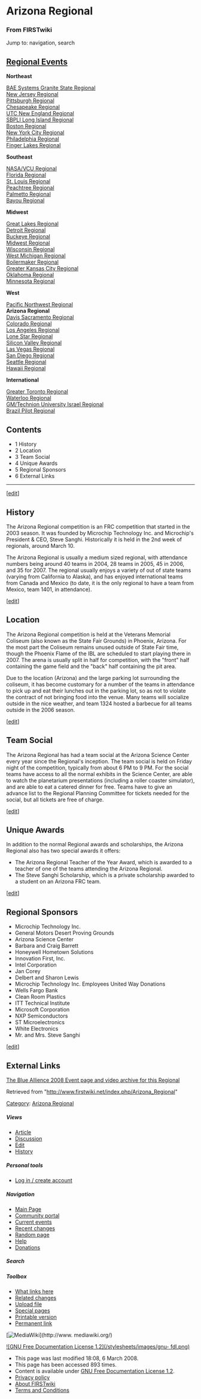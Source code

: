 # Arizona Regional

### From FIRSTwiki

Jump to: navigation, search

[Regional Events](/index.php/Index_of_Regionals "Index of Regionals" )  
---  
  
**Northeast**  

[BAE Systems Granite State
Regional](/index.php/BAE_Systems_Granite_State_Regional "BAE Systems Granite
State Regional" )  
[New Jersey Regional](/index.php/New_Jersey_Regional "New Jersey Regional" )  
[Pittsburgh Regional](/index.php/Pittsburgh_Regional "Pittsburgh Regional" )  
[Chesapeake Regional](/index.php/Chesapeake_Regional "Chesapeake Regional" )  
[UTC New England Regional](/index.php/UTC_New_England_Regional "UTC New
England Regional" )  
[SBPLI Long Island Regional](/index.php/SBPLI_Long_Island_Regional "SBPLI Long
Island Regional" )  
[Boston Regional](/index.php/Boston_Regional "Boston Regional" )  
[New York City Regional](/index.php/New_York_City_Regional "New York City
Regional" )  
[Philadelphia Regional](/index.php/Philadelphia_Regional "Philadelphia
Regional" )  
[Finger Lakes Regional](/index.php/Finger_Lakes_Regional "Finger Lakes
Regional" )  

**Southeast**  

[NASA/VCU Regional](/index.php/NASA/VCU_Regional "NASA/VCU Regional" )  
[Florida Regional](/index.php/Florida_Regional "Florida Regional" )  
[St. Louis Regional](/index.php/St._Louis_Regional "St. Louis Regional" )  
[Peachtree Regional](/index.php/Peachtree_Regional "Peachtree Regional" )  
[Palmetto Regional](/index.php/Palmetto_Regional "Palmetto Regional" )  
[Bayou Regional](/index.php/Bayou_Regional "Bayou Regional" )  

**Midwest**  

[Great Lakes Regional](/index.php/Great_Lakes_Regional "Great Lakes Regional"
)  
[Detroit Regional](/index.php/Detroit_Regional "Detroit Regional" )  
[Buckeye Regional](/index.php/Buckeye_Regional "Buckeye Regional" )  
[Midwest Regional](/index.php/Midwest_Regional "Midwest Regional" )  
[Wisconsin Regional](/index.php/Wisconsin_Regional "Wisconsin Regional" )  
[West Michigan Regional](/index.php/West_Michigan_Regional "West Michigan
Regional" )  
[Boilermaker Regional](/index.php/Boilermaker_Regional "Boilermaker Regional"
)  
[Greater Kansas City Regional](/index.php/Greater_Kansas_City_Regional
"Greater Kansas City Regional" )  
[Oklahoma Regional](/index.php/Oklahoma_Regional "Oklahoma Regional" )  
[Minnesota Regional](/index.php/Minnesota_Regional "Minnesota Regional" )  

**West**  

[Pacific Northwest Regional](/index.php/Pacific_Northwest_Regional "Pacific
Northwest Regional" )  
**Arizona Regional**  
[Davis Sacramento Regional](/index.php/Davis_Sacramento_Regional "Davis
Sacramento Regional" )  
[Colorado Regional](/index.php/Colorado_Regional "Colorado Regional" )  
[Los Angeles Regional](/index.php/Los_Angeles_Regional "Los Angeles Regional"
)  
[Lone Star Regional](/index.php/Lone_Star_Regional "Lone Star Regional" )  
[Silicon Valley Regional](/index.php/Silicon_Valley_Regional "Silicon Valley
Regional" )  
[Las Vegas Regional](/index.php/Las_Vegas_Regional "Las Vegas Regional" )  
[San Diego Regional](/index.php/San_Diego_Regional "San Diego Regional" )  
[Seattle Regional](/index.php/Seattle_Regional "Seattle Regional" )  
[Hawaii Regional](/index.php/Hawaii_Regional "Hawaii Regional" )  

**International**  

[Greater Toronto Regional](/index.php/Greater_Toronto_Regional "Greater
Toronto Regional" )  
[Waterloo Regional](/index.php/Waterloo_Regional "Waterloo Regional" )  
[GM/Technion University Israel
Regional](/index.php/GM/Technion_University_Israel_Regional "GM/Technion
University Israel Regional" )  
[Brazil Pilot Regional](/index.php/Brazil_Pilot_Regional "Brazil Pilot
Regional" )  
  
  
  

## Contents

  * 1 History
  * 2 Location
  * 3 Team Social
  * 4 Unique Awards
  * 5 Regional Sponsors
  * 6 External Links  
---  
  
[[edit](/index.php?title=Arizona_Regional&action=edit&section=1 "Edit section:
History" )]

##  History

The Arizona Regional competition is an FRC competition that started in the
2003 season. It was founded by Microchip Technology Inc. and Microchip's
President &amp; CEO, Steve Sanghi. Historically it is held in the 2nd week of
regionals, around March 10.

The Arizona Regional is usually a medium sized regional, with attendance
numbers being around 40 teams in 2004, 28 teams in 2005, 45 in 2006, and 35
for 2007. The regional usually enjoys a variety of out of state teams (varying
from California to Alaska), and has enjoyed international teams from Canada
and Mexico (to date, it is the only regional to have a team from Mexico, team
1401, in attendance).

[[edit](/index.php?title=Arizona_Regional&action=edit&section=2 "Edit section:
Location" )]

##  Location

The Arizona Regional competition is held at the Veterans Memorial Coliseum
(also known as the State Fair Grounds) in Phoenix, Arizona. For the most part
the Coliseum remains unused outside of State Fair time, though the Phoenix
Flame of the IBL are scheduled to start playing there in 2007. The arena is
usually split in half for competition, with the "front" half containing the
game field and the "back" half containing the pit area.

Due to the location (Arizona) and the large parking lot surrounding the
coliseum, it has become customary for a number of the teams in attendance to
pick up and eat their lunches out in the parking lot, so as not to violate the
contract of not bringing food into the venue. Many teams will socialize
outside in the nice weather, and team 1324 hosted a barbecue for all teams
outside in the 2006 season.

[[edit](/index.php?title=Arizona_Regional&action=edit&section=3 "Edit section:
Team Social" )]

##  Team Social

The Arizona Regional has had a team social at the Arizona Science Center every
year since the Regional's inception. The team social is held on Friday night
of the competition, typically from about 6 PM to 9 PM. For the social teams
have access to all the normal exhibits in the Science Center, are able to
watch the planetarium presentations (including a roller coaster simulator),
and are able to eat a catered dinner for free. Teams have to give an advance
list to the Regional Planning Committee for tickets needed for the social, but
all tickets are free of charge.

[[edit](/index.php?title=Arizona_Regional&action=edit&section=4 "Edit section:
Unique Awards" )]

##  Unique Awards

In addition to the normal Regional awards and scholarships, the Arizona
Regional also has two special awards it offers:

  * The Arizona Regional Teacher of the Year Award, which is awarded to a teacher of one of the teams attending the Arizona Regional. 
  * The Steve Sanghi Scholarship, which is a private scholarship awarded to a student on an Arizona FRC team. 

[[edit](/index.php?title=Arizona_Regional&action=edit&section=5 "Edit section:
Regional Sponsors" )]

##  Regional Sponsors

  * Microchip Technology Inc. 
  * General Motors Desert Proving Grounds 
  * Arizona Science Center 
  * Barbara and Craig Barrett 
  * Honeywell Hometown Solutions 
  * Innovation First, Inc. 
  * Intel Corporation 
  * Jan Corey 
  * Delbert and Sharon Lewis 
  * Microchip Technology Inc. Employees United Way Donations 
  * Wells Fargo Bank 
  * Clean Room Plastics 
  * ITT Technical Institute 
  * Microsoft Corporation 
  * NXP Semiconductors 
  * ST Microelectronics 
  * White Electronics 
  * Mr. and Mrs. Steve Sanghi 

[[edit](/index.php?title=Arizona_Regional&action=edit&section=6 "Edit section:
External Links" )]

## External Links

[The Blue Allience 2008 Event page and video archive for this
Regional](http://www.thebluealliance.net/tbatv/event.php?eventid=142
"http://www.thebluealliance.net/tbatv/event.php?eventid=142" )

Retrieved from "<http://www.firstwiki.net/index.php/Arizona_Regional>"

[Category](/index.php?title=Special:Categories&article=Arizona_Regional
"Special:Categories" ): [Arizona
Regional](/index.php/Category:Arizona_Regional "Category:Arizona Regional" )

##### Views

  * [Article](/index.php/Arizona_Regional)
  * [Discussion](/index.php?title=Talk:Arizona_Regional&action=edit)
  * [Edit](/index.php?title=Arizona_Regional&action=edit)
  * [History](/index.php?title=Arizona_Regional&action=history)

##### Personal tools

  * [Log in / create account](/index.php?title=Special:Userlogin&returnto=Arizona_Regional)

[](/index.php/Main_Page "Main Page" )

##### Navigation

  * [Main Page](/index.php/Main_Page)
  * [Community portal](/index.php/FIRSTwiki:Community_portal)
  * [Current events](/index.php/Current_events)
  * [Recent changes](/index.php/Special:Recentchanges)
  * [Random page](/index.php/Special:Random)
  * [Help](/index.php/Help:Contents)
  * [Donations](/index.php/FIRSTwiki:Site_support)

##### Search



##### Toolbox

  * [What links here](/index.php/Special:Whatlinkshere/Arizona_Regional)
  * [Related changes](/index.php/Special:Recentchangeslinked/Arizona_Regional)
  * [Upload file](/index.php/Special:Upload)
  * [Special pages](/index.php/Special:Specialpages)
  * [Printable version](/index.php?title=Arizona_Regional&printable=yes)
  * [Permanent link](/index.php?title=Arizona_Regional&oldid=66677)

[![MediaWiki](/skins/common/images/poweredby_mediawiki_88x31.png)](http://www.
mediawiki.org/)

[![GNU Free Documentation License 1.2](/stylesheets/images/gnu-
fdl.png)](http://www.gnu.org/copyleft/fdl.html)

  * This page was last modified 18:08, 6 March 2008.
  * This page has been accessed 893 times.
  * Content is available under [GNU Free Documentation License 1.2](http://www.gnu.org/copyleft/fdl.html "http://www.gnu.org/copyleft/fdl.html" ).
  * [Privacy policy](/index.php/FIRSTwiki:Privacy_policy "FIRSTwiki:Privacy policy" )
  * [About FIRSTwiki](/index.php/FIRSTwiki:About "FIRSTwiki:About" )
  * [Terms and Conditions](/index.php/FIRSTwiki:Terms_and_conditions "FIRSTwiki:Terms and conditions" )

